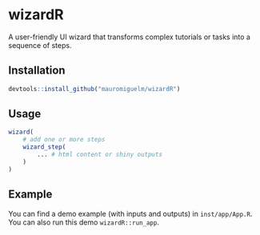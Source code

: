 
# wizardR

A user-friendly UI wizard that transforms complex tutorials or tasks into a sequence of steps.

## Installation

``` r
devtools::install_github("mauromiguelm/wizardR")
```


## Usage

``` r
wizard(  
    # add one or more steps
    wizard_step(
        ... # html content or shiny outputs
    )
)
```


## Example

You can find a demo example (with inputs and outputs) in `inst/app/App.R`. You can also run this demo `wizardR::run_app`.